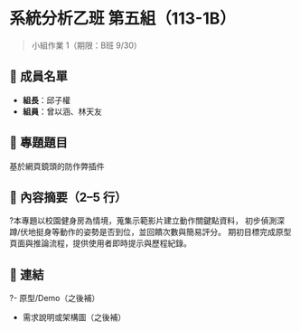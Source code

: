 # 系統分析乙班 第五組（113-1B）

> 小組作業 1（期限：B班 9/30）

## 👥 成員名單
- **組長**：邱子權
- **組員**：曾以涵、林天友

## 🧩 專題題目
基於網頁鏡頭的防作弊插件

## 📄 內容摘要（2–5 行）
?本專題以校園健身房為情境，蒐集示範影片建立動作關鍵點資料，
初步偵測深蹲/伏地挺身等動作的姿勢是否到位，並回饋次數與簡易評分。
期初目標完成原型頁面與推論流程，提供使用者即時提示與歷程紀錄。

## 📌 連結
?- 原型/Demo（之後補）
- 需求說明或架構圖（之後補）
